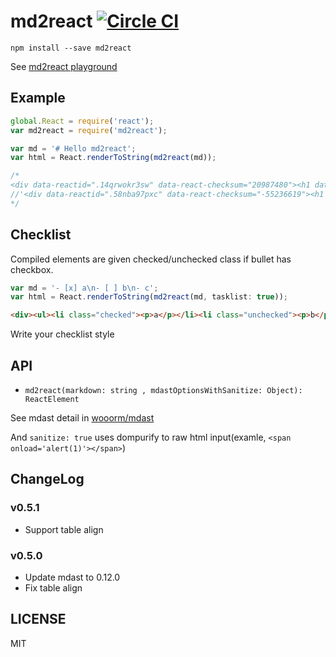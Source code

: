 # md2react [![Circle CI](https://circleci.com/gh/mizchi/md2react/tree/master.svg?style=svg)](https://circleci.com/gh/mizchi/md2react/tree/master)

```
npm install --save md2react
```

See [md2react playground](http://mizchi.github.io/md2react/ "md2react playground")

## Example

```javascript
global.React = require('react');
var md2react = require('md2react');

var md = '# Hello md2react';
var html = React.renderToString(md2react(md));

/*
<div data-reactid=".14qrwokr3sw" data-react-checksum="20987480"><h1 data-reactid=".14qrwokr3sw.$_start_root_0_heading"><span data-reactid=".14qrwokr3sw.$_start_root_0_heading.0">Hello md2react</span></h1></div>'
//'<div data-reactid=".58nba97pxc" data-react-checksum="-55236619"><h1 data-reactid=".58nba97pxc.0"><span data-reactid=".58nba97pxc.0.0">Hello</span></h1></div>'
*/
```

## Checklist

Compiled elements are given checked/unchecked class if bullet has checkbox.

```javascript
var md = '- [x] a\n- [ ] b\n- c';
var html = React.renderToString(md2react(md, tasklist: true));
```

```html
<div><ul><li class="checked"><p>a</p></li><li class="unchecked"><p>b</p></li><li class=""><p>c</p></li></ul></div>
```

Write your checklist style

## API

- `md2react(markdown: string , mdastOptionsWithSanitize: Object): ReactElement`

See mdast detail in [wooorm/mdast](https://github.com/wooorm/mdast "wooorm/mdast")

And `sanitize: true` uses dompurify to raw html input(examle, `<span onload='alert(1)'></span>`)

## ChangeLog

### v0.5.1

- Support table align

### v0.5.0

- Update mdast to 0.12.0
- Fix table align

## LICENSE

MIT
